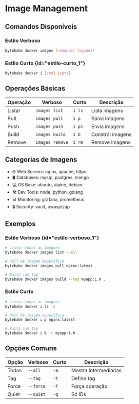 # Image Management

## Comandos Disponíveis

### Estilo Verboso
```bash
bytebabe docker images [comando] [opções]
```

### Estilo Curto {id="estilo-curto_1"}
```bash
bytebabe docker i [cmd] [opts]
```

## Operações Básicas

| Operação | Verboso | Curto | Descrição |
|----------|---------|-------|-----------|
| Listar | `images list` | `i ls` | Lista imagens |
| Pull | `images pull` | `i p` | Baixa imagens |
| Push | `images push` | `i ps` | Envia imagens |
| Build | `images build` | `i b` | Constrói imagens |
| Remove | `images remove` | `i rm` | Remove imagens |

## Categorias de Imagens

- 🌐 Web Servers: nginx, apache, httpd
- 🛢️ Databases: mysql, postgres, mongo
- 💻 OS Base: ubuntu, alpine, debian
- 🛠️ Dev Tools: node, python, golang
- 📊 Monitoring: grafana, prometheus
- 🔒 Security: vault, owasp/zap

## Exemplos

### Estilo Verboso {id="estilo-verboso_1"}
```bash
# Listar todas as imagens
bytebabe docker images list --all

# Pull de imagem específica
bytebabe docker images pull nginx:latest

# Build com tag
bytebabe docker images build --tag myapp:1.0 .
```

### Estilo Curto
```bash
# Listar todas as imagens
bytebabe docker i ls -a

# Pull de imagem específica
bytebabe docker i p nginx:latest

# Build com tag
bytebabe docker i b -t myapp:1.0 .
```

## Opções Comuns

| Opção | Verboso | Curto | Descrição |
|-------|---------|-------|-----------|
| Todos | `--all` | `-a` | Mostra intermediárias |
| Tag | `--tag` | `-t` | Define tag |
| Force | `--force` | `-f` | Força operação |
| Quiet | `--quiet` | `-q` | Só IDs |
